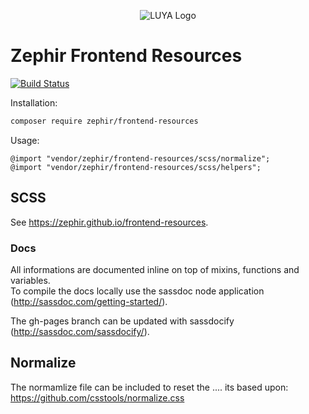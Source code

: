 <p align="center">
  <img src="https://avatars2.githubusercontent.com/u/6582596?s=100&v=4" alt="LUYA Logo"/>
</p>

# Zephir Frontend Resources

[![Build Status](https://travis-ci.org/zephir/frontend-resources.svg?branch=master)](https://travis-ci.org/zephir/frontend-resources)

Installation:

```sh
composer require zephir/frontend-resources
```

Usage:

```
@import "vendor/zephir/frontend-resources/scss/normalize";
@import "vendor/zephir/frontend-resources/scss/helpers";
```

## SCSS

See https://zephir.github.io/frontend-resources.

### Docs

All informations are documented inline on top of mixins, functions and variables.  
To compile the docs locally use the sassdoc node application (http://sassdoc.com/getting-started/).

The gh-pages branch can be updated with sassdocify (http://sassdoc.com/sassdocify/).

## Normalize

The normamlize file can be included to reset the .... its based upon: https://github.com/csstools/normalize.css
